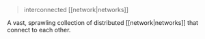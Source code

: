 > interconnected [[network|networks]]

A vast, sprawling collection of distributed [[network|networks]] that connect to each other.



